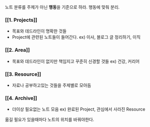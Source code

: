 노트 분류를 주제가 아닌 **행동**을 기준으로 하라.
행동에 맞춰 분리.
### [[1. Projects]]
- 목표와 데드라인이 명확한 것들
- Project에 관련된 노트들이 들어간다.
ex) 이사, 블로그 글 정리하기, 이직

### [[2. Area]]
- 목표와 데드라인이 없지만 책임지고 꾸준히 신경할 것들
ex) 건강, 커리어

### [[3. Resource]]
- 자료나 공부하고있는 것들을 주제별로 모아둠

### [[4. Archive]]
- 더이상 필요없는 노트 모음
ex) 완료된 Project, 관심에서 사라진 Resource

옮길 필요가 있을때마다 노트의 위치를 바꿔야한다.
